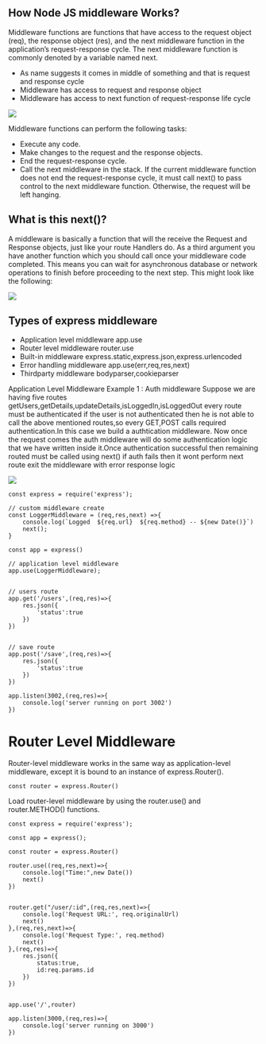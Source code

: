 ## How Node JS middleware Works?

Middleware functions are functions that have access to the request object (req), the response object (res), and the next middleware function in the application’s request-response cycle. The next middleware function is commonly denoted by a variable named next.

- As name suggests it comes in middle of something and that is request and response cycle
- Middleware has access to request and response object
- Middleware has access to next function of request-response life cycle

![](https://miro.medium.com/max/2002/1*wIkLR_9twvmG-LitHYoftw.png)

Middleware functions can perform the following tasks:
- Execute any code.
- Make changes to the request and the response objects.
- End the request-response cycle.
- Call the next middleware in the stack.
If the current middleware function does not end the request-response cycle, it must call next() to pass control to the next middleware function. Otherwise, the request will be left hanging.



## What is this next()?
A middleware is basically a function that will the receive the Request and Response objects, just like your route Handlers do. As a third argument you have another function which you should call once your middleware code completed. This means you can wait for asynchronous database or network operations to finish before proceeding to the next step. This might look like the following:

![](https://miro.medium.com/max/700/1*ptNjzuT0m2BQ9YpQTVwVLg.png)


## Types of express middleware
- Application level middleware app.use
- Router level middleware router.use
- Built-in middleware express.static,express.json,express.urlencoded
- Error handling middleware app.use(err,req,res,next)
- Thirdparty middleware bodyparser,cookieparser


Application Level Middleware
Example 1 : Auth middleware
Suppose we are having five routes getUsers,getDetails,updateDetails,isLoggedIn,isLoggedOut
every route must be authenticated if the user is not authenticated then he is not able to call the above mentioned routes,so every GET,POST calls required authentication.In this case we build a authtication middleware.
Now once the request comes the auth middleware will do some authentication logic that we have written inside it.Once authentication successful then remaining routed must be called using next()
if auth fails then it wont perform next route exit the middleware with error response logic

![](https://miro.medium.com/max/2284/1*fbe04fcynkBuLo_CADxxHQ.png)


```
const express = require('express');

// custom middleware create
const LoggerMiddleware = (req,res,next) =>{
    console.log(`Logged  ${req.url}  ${req.method} -- ${new Date()}`)
    next();
}

const app = express()

// application level middleware
app.use(LoggerMiddleware);


// users route
app.get('/users',(req,res)=>{
    res.json({
        'status':true
    })
})


// save route
app.post('/save',(req,res)=>{
    res.json({
        'status':true
    })
})

app.listen(3002,(req,res)=>{
    console.log('server running on port 3002')
})
```


# Router Level Middleware

Router-level middleware works in the same way as application-level middleware, except it is bound to an instance of express.Router().
```
const router = express.Router()
```
Load router-level middleware by using the router.use() and router.METHOD() functions.

```
const express = require('express');

const app = express();

const router = express.Router()

router.use((req,res,next)=>{
    console.log("Time:",new Date())
    next()
})


router.get("/user/:id",(req,res,next)=>{
    console.log('Request URL:', req.originalUrl)
    next()
},(req,res,next)=>{
    console.log('Request Type:', req.method)
    next()
},(req,res)=>{
    res.json({
        status:true,
        id:req.params.id
    })
})


app.use('/',router)

app.listen(3000,(req,res)=>{
    console.log('server running on 3000')
})
```

